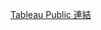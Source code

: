 [Tableau Public 連結
](https://public.tableau.com/app/profile/wen.chen.ku/viz/PM25_17574852952300/PM2_5AirQualityTrendsandRegionalInsightsinTaiwan)
